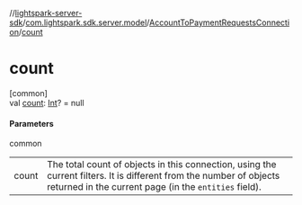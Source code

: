 //[lightspark-server-sdk](../../../index.md)/[com.lightspark.sdk.server.model](../index.md)/[AccountToPaymentRequestsConnection](index.md)/[count](count.md)

# count

[common]\
val [count](count.md): [Int](https://kotlinlang.org/api/latest/jvm/stdlib/kotlin/-int/index.html)? = null

#### Parameters

common

| | |
|---|---|
| count | The total count of objects in this connection, using the current filters. It is different from the number of objects returned in the current page (in the `entities` field). |
